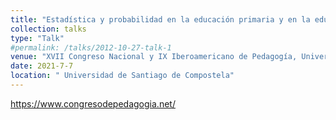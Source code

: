 ```yaml
---
title: "Estadística y probabilidad en la educación primaria y en la educación secundaria obligatoria: análisis del currículo oficial, revisión bibliográfica y propuestas de aprendizaje digital en red implementadas con el paquete (libre) `Learnr`"
collection: talks
type: "Talk"
#permalink: /talks/2012-10-27-talk-1
venue: "XVII Congreso Nacional y IX Iberoamericano de Pedagogía, Universidad de Santiago de Compostela" 
date: 2021-7-7
location: " Universidad de Santiago de Compostela"
---
```



<https://www.congresodepedagogia.net/>




